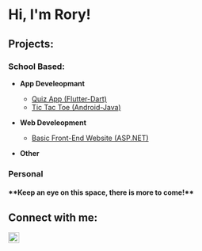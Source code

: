 <h1>Hi, I'm Rory! <br/>

<h2>Projects:</h2>
<h3>School Based:</h3>

- <b>App Develeopmant</b>
  - [Quiz App (Flutter-Dart)](https://github.com/RoryDodd/quiz_app.git)
  - [Tic Tac Toe (Android-Java)](https://github.com/RoryDodd/tic_tac_toe.git)
- <b>Web Develeopment</b>
  - [Basic Front-End Website (ASP.NET)](https://github.com/RoryDodd/front-end)
   
- <b>Other</b>

<h3>Personal</h3>

<h4>**Keep an eye on this space, there is more to come!**</h4>

<h2> Connect with me:</h2>


[<img align="left" alt="RoryDodd | LinkedIn" width="22px" src="https://cdn.jsdelivr.net/npm/simple-icons@v3/icons/linkedin.svg" />][linkedin]

[linkedin]: https://www.linkedin.com/in/rorycdodd/

<!--
**joshmadakor1/joshmadakor1** is a ✨ _special_ ✨ repository because its `README.md` (this file) appears on your GitHub profile.

Here are some ideas to get you started:

- 🔭 I’m currently working on ...
- 🌱 I’m currently learning ...
- 👯 I’m looking to collaborate on ...
- 🤔 I’m looking for help with ...
- 💬 Ask me about ...
- 📫 How to reach me: ...
- 😄 Pronouns: ...
- ⚡ Fun fact: ...
-->
